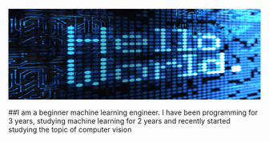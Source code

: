 ![header](https://github.com/MariaSultanbekova/MariaSultanbekova/blob/main/hello.jpg)

##I am a beginner machine learning engineer. I have been programming for 3 years, studying machine learning for 2 years and recently started studying the topic of computer vision
